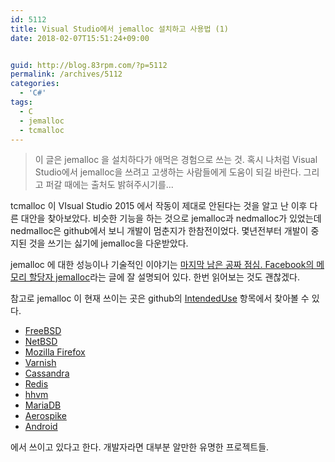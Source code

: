 ```yaml
---
id: 5112
title: Visual Studio에서 jemalloc 설치하고 사용법 (1)
date: 2018-02-07T15:51:24+09:00


guid: http://blog.83rpm.com/?p=5112
permalink: /archives/5112
categories:
  - 'C#'
tags:
  - C
  - jemalloc
  - tcmalloc
---
```

> 이 글은 jemalloc 을 설치하다가 애먹은 경험으로 쓰는 것. 혹시 나처럼 Visual Studio에서 jemalloc을 쓰려고 고생하는 사람들에게 도움이 되길 바란다. 그리고 퍼갈 때에는 출처도 밝혀주시기를...

tcmalloc 이 VIsual Studio 2015 에서 작동이 제대로 안된다는 것을 알고 난 이후 다른 대안을 찾아보았다. 비슷한 기능을 하는 것으로 jemalloc과 nedmalloc가 있었는데 nedmalloc은 github에서 보니 개발이 멈춘지가 한참전이었다. 몇년전부터 개발이 중지된 것을 쓰기는 싫기에 jemalloc을 다운받았다.

jemalloc 에 대한 성능이나 기술적인 이야기는 [마지막 남은 공짜 점심. Facebook의 메모리 할당자 jemalloc](http://channy.creation.net/project/dev.kthcorp.com/2011/05/12/last-free-lunch-facebooks-memory-allocator-jemalloc/index.html)라는 글에 잘 설명되어 있다. 한번 읽어보는 것도 괜찮겠다.

참고로 jemalloc 이 현재 쓰이는 곳은 github의 [IntendedUse](https://github.com/jemalloc/jemalloc/wiki/Background#intended-use) 항목에서 찾아볼 수 있다.

  * [FreeBSD](http://www.freebsd.org/)
  * [NetBSD](http://www.netbsd.org/)
  * [Mozilla Firefox](http://www.mozilla.org/firefox/)
  * [Varnish](https://www.varnish-cache.org/)
  * [Cassandra](http://cassandra.apache.org/)
  * [Redis](http://redis.io/)
  * [hhvm](https://github.com/facebook/hiphop-php)
  * [MariaDB](https://mariadb.org/)
  * [Aerospike](http://www.aerospike.com/)
  * [Android](https://github.com/android/platform_bionic)

에서 쓰이고 있다고 한다. 개발자라면 대부분 알만한 유명한 프로젝트들.
